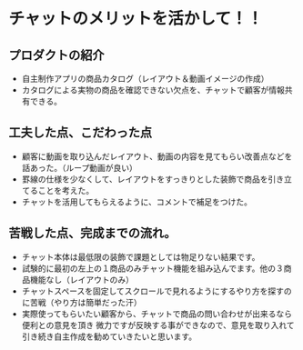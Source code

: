# チャットのメリットを活かして！！

## プロダクトの紹介
- 自主制作アプリの商品カタログ（レイアウト＆動画イメージの作成）
- カタログによる実物の商品を確認できない欠点を、チャットで顧客が情報共有できる。

## 工夫した点、こだわった点
- 顧客に動画を取り込んだレイアウト、動画の内容を見てもらい改善点などを話あった。（ループ動画が良い）
- 罫線の仕様を少なくして、レイアウトをすっきりとした装飾で商品を引き立てることを考えた。
- チャットを活用してもらえるように、コメントで補足をつけた。

## 苦戦した点、完成までの流れ。
- チャット本体は最低限の装飾で課題としては物足りない結果です。
- 試験的に最初の左上の１商品のみチャット機能を組み込んでます。他の３商品機能なし（レイアウトのみ）
- チャットスペースを固定してスクロールで見れるようにするやり方を探すのに苦戦（やり方は簡単だった汗）
- 実際使ってもらいたい顧客から、チャットで商品の問い合わせが出来るなら便利との意見を頂き
微力ですが反映する事ができなので、意見を取り入れて引き続き自主作成を勧めていきたいと思います。
 

  
